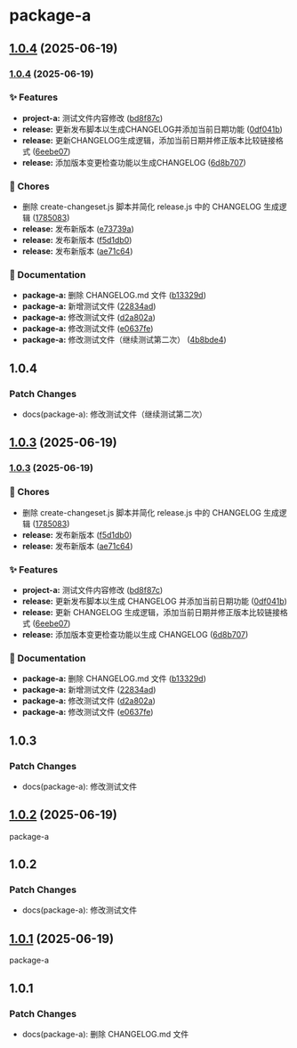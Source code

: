 # package-a

## [1.0.4](https://github.com/huoshan25/monorepo-changeset-test/compare/v1.0.4...v1.0.4) (2025-06-19)

### [1.0.4](https://github.com/huoshan25/monorepo-changeset-test/compare/vv1.0.0...vv1.0.4) (2025-06-19)

### ✨ Features

* **project-a:** 测试文件内容修改 ([bd8f87c](https://github.com/huoshan25/monorepo-changeset-test/commit/bd8f87cf8b0cb41f45905b5a31a6fd681b37c94c))
* **release:** 更新发布脚本以生成CHANGELOG并添加当前日期功能 ([0df041b](https://github.com/huoshan25/monorepo-changeset-test/commit/0df041b560a0a1009a52b224e5a183c13f7280f1))
* **release:** 更新CHANGELOG生成逻辑，添加当前日期并修正版本比较链接格式 ([6eebe07](https://github.com/huoshan25/monorepo-changeset-test/commit/6eebe0724ae70bef83ce50ee558874a294e785d8))
* **release:** 添加版本变更检查功能以生成CHANGELOG ([6d8b707](https://github.com/huoshan25/monorepo-changeset-test/commit/6d8b707d1ff797d44995e3c12b8e1e6482862015))

### 🧹 Chores

* 删除 create-changeset.js 脚本并简化 release.js 中的 CHANGELOG 生成逻辑 ([1785083](https://github.com/huoshan25/monorepo-changeset-test/commit/1785083bf9df2a178ede58a69e1f7e1b0b01c6a7))
* **release:** 发布新版本 ([e73739a](https://github.com/huoshan25/monorepo-changeset-test/commit/e73739acb72ccee8b283bd5ba264db4f09f29408))
* **release:** 发布新版本 ([f5d1db0](https://github.com/huoshan25/monorepo-changeset-test/commit/f5d1db097ab2395b9c1f9241ed862de91523aa88))
* **release:** 发布新版本 ([ae71c64](https://github.com/huoshan25/monorepo-changeset-test/commit/ae71c64b137504505610f1b1cd87df1c89a9a5b2))

### 📝 Documentation

* **package-a:** 删除 CHANGELOG.md 文件 ([b13329d](https://github.com/huoshan25/monorepo-changeset-test/commit/b13329d51403a1abdf4ff3bfdfc69d6dd467f4be))
* **package-a:** 新增测试文件 ([22834ad](https://github.com/huoshan25/monorepo-changeset-test/commit/22834ad7148da357183a12543941ad93c43fb6bb))
* **package-a:** 修改测试文件 ([d2a802a](https://github.com/huoshan25/monorepo-changeset-test/commit/d2a802ad0a0f50eb8230077952c23c13fe701f04))
* **package-a:** 修改测试文件 ([e0637fe](https://github.com/huoshan25/monorepo-changeset-test/commit/e0637febdc416989675a477d4876dbc53b0b2051))
* **package-a:** 修改测试文件（继续测试第二次） ([4b8bde4](https://github.com/huoshan25/monorepo-changeset-test/commit/4b8bde42bb8bb72b2a8e7e95163d15813c818bc4))

## 1.0.4

### Patch Changes

- docs(package-a): 修改测试文件（继续测试第二次）

## [1.0.3](https://github.com/huoshan25/monorepo-changeset-test/compare/v1.0.3...v1.0.3) (2025-06-19)

### [1.0.3](https://github.com/huoshan25/monorepo-changeset-test/compare/vv1.0.0...vv1.0.3) (2025-06-19)

### 🧹 Chores

- 删除 create-changeset.js 脚本并简化 release.js 中的 CHANGELOG 生成逻辑 ([1785083](https://github.com/huoshan25/monorepo-changeset-test/commit/1785083bf9df2a178ede58a69e1f7e1b0b01c6a7))
- **release:** 发布新版本 ([f5d1db0](https://github.com/huoshan25/monorepo-changeset-test/commit/f5d1db097ab2395b9c1f9241ed862de91523aa88))
- **release:** 发布新版本 ([ae71c64](https://github.com/huoshan25/monorepo-changeset-test/commit/ae71c64b137504505610f1b1cd87df1c89a9a5b2))

### ✨ Features

- **project-a:** 测试文件内容修改 ([bd8f87c](https://github.com/huoshan25/monorepo-changeset-test/commit/bd8f87cf8b0cb41f45905b5a31a6fd681b37c94c))
- **release:** 更新发布脚本以生成 CHANGELOG 并添加当前日期功能 ([0df041b](https://github.com/huoshan25/monorepo-changeset-test/commit/0df041b560a0a1009a52b224e5a183c13f7280f1))
- **release:** 更新 CHANGELOG 生成逻辑，添加当前日期并修正版本比较链接格式 ([6eebe07](https://github.com/huoshan25/monorepo-changeset-test/commit/6eebe0724ae70bef83ce50ee558874a294e785d8))
- **release:** 添加版本变更检查功能以生成 CHANGELOG ([6d8b707](https://github.com/huoshan25/monorepo-changeset-test/commit/6d8b707d1ff797d44995e3c12b8e1e6482862015))

### 📝 Documentation

- **package-a:** 删除 CHANGELOG.md 文件 ([b13329d](https://github.com/huoshan25/monorepo-changeset-test/commit/b13329d51403a1abdf4ff3bfdfc69d6dd467f4be))
- **package-a:** 新增测试文件 ([22834ad](https://github.com/huoshan25/monorepo-changeset-test/commit/22834ad7148da357183a12543941ad93c43fb6bb))
- **package-a:** 修改测试文件 ([d2a802a](https://github.com/huoshan25/monorepo-changeset-test/commit/d2a802ad0a0f50eb8230077952c23c13fe701f04))
- **package-a:** 修改测试文件 ([e0637fe](https://github.com/huoshan25/monorepo-changeset-test/commit/e0637febdc416989675a477d4876dbc53b0b2051))

## 1.0.3

### Patch Changes

- docs(package-a): 修改测试文件

## [1.0.2](https://github.com/huoshan25/monorepo-changeset-test/compare/v1.0.0...v1.0.2) (2025-06-19)

package-a

## 1.0.2

### Patch Changes

- docs(package-a): 修改测试文件

## [1.0.1](https://github.com/huoshan25/monorepo-changeset-test/compare/v1.0.0...v1.0.1) (2025-06-19)

package-a

## 1.0.1

### Patch Changes

- docs(package-a): 删除 CHANGELOG.md 文件

